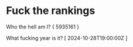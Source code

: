 # Fuck the rankings

Who the hell am I?
{ 5935161 }

What fucking year is it?
[ 2024-10-28T19:00:00Z ]
